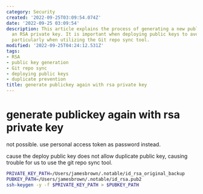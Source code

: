 ```yaml
---
category: Security
created: '2022-09-25T03:09:54.074Z'
date: '2022-09-25 03:09:54'
description: This article explains the process of generating a new public key using
  an RSA private key. It is important when deploying public keys to avoid duplicates,
  particularly when utilizing the Git repo sync tool.
modified: '2022-09-25T04:24:12.531Z'
tags:
- RSA
- public key generation
- Git repo sync
- deploying public keys
- duplicate prevention
title: generate publickey again with rsa private key
---
```


# generate publickey again with rsa private key

not possible. use personal access token as password instead.

cause the deploy public key does not allow duplicate public key, causing trouble for us to use the git repo sync tool.

```bash
PRIVATE_KEY_PATH=/Users/jamesbrown/.notable/id_rsa_original_backup
PUBKEY_PATH=/Users/jamesbrown/.notable/id_rsa.pub2
ssh-keygen -y -f $PRIVATE_KEY_PATH > $PUBKEY_PATH
```
